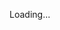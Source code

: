 Loading...
<!---
# 👋 Hi, I'm [Your Name]

I'm a graduate student with a strong foundation in **Applied Economics**, **Financial Economics**, and **Sustainable Supply Chains**, currently exploring the intersection of **data analytics**, **policy research**, and **sustainability in business and development**. I'm passionate about using econometrics and data science to uncover insights that support evidence-based decisions.

## 🎓 Academic Background

- 🎓 MSc in Applied Economics, BRAC University (Concentration: Financial Economics) – CGPA 3.59
- 🎓 MSc in Apparel & Fashion Business Management, Asian University for Women – CGPA 3.58 
- 🎓 BA in Economics (Minors in Finance and Mathematics), AUW – CGPA 3.93

## 💡 Research Interests

- Gender Diversity on Corporate Boards & Financial Performance  
- Energy Consumption & Human Development (Econometric Panel Data Models)  
- Sustainability Standards in the Textile Sector  
- Time Series Forecasting and Risk Analysis in Financial Markets

## 🛠 Skills

**Technical Tools:** STATA, R, MS Excel, LATEX, Figma  
**Econometrics & Analytics:** Regression Models, Time Series Analysis, 2SLS  
**Design & Documentation:** Canva, Adobe Illustrator, Academic Writing  
**Soft Skills:** Cross-cultural Communication, Attention to Detail, Analytical Thinking  
**Languages:** Bengali (Native), English (Proficient), Hindi & French (Conversational)

## 📊 Projects & Research

### 🔍 Energy Consumption and Human Development
**Thesis:** Applied 2SLS regression across 43 countries using STATA & R.  
**Key Insight:** Highlighted the non-linear impact of energy use on HDI over 30 years.

### 🧵 Sustainable Standards in Textiles  
**Research Associate @ CRB:** Mapped global sustainability certifications using data from ITC StandardsMap.  
**Impact:** Informed strategy for sustainable textile sourcing.

### 🧑‍🏫 Academic Materials Designer (Remote Role)
**Tools Used:** Figma, Adobe Illustrator  
**Achievement:** Delivered 150+ high-quality worksheets for K–12 learners within tight deadlines.

## 🌐 Experience Summary

- **Urmi Group** – Intern, Merchandising (Handled 170+ product styles & compliance documentation)
- **Centre for Responsible Business (India)** – Research on sustainability certifications
- **Dr. Myatt Academy of Learning (Canada)** – Long-term remote design work
- **AUW Science Summer School** – TA for computer coding program with MIT collaboration

## 📫 Let’s Connect!

- ✉️ Email: [your-email@example.com]  
- 🔗 LinkedIn: [your-linkedin]  
- 🌐 Portfolio Website: [if you have one]  


> _“Economics is everywhere, and understanding economics can help you make better decisions and lead a happier life.”_ – Tyler Cowen

--->
